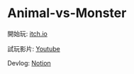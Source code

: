 # Animal-vs-Monster

開始玩: [itch.io](https://orewachuuni.itch.io/animal-vs-monster)

試玩影片: [Youtube](https://youtu.be/S2ofey_Hor0)

Devlog: [Notion](https://chalk-wedge-e02.notion.site/TD-44f8d5b440204b3894eb94574e4dbc2d)

